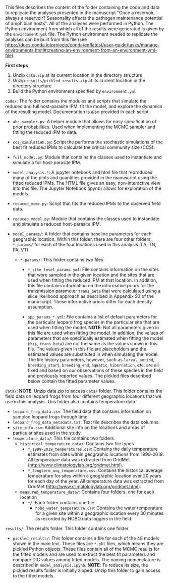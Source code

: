 This files describes the content of the folder containing the code and data to replicate the analyses presented in the manuscript "Once a reservoir, always a reservoir? Seasonality affects the pathogen maintenance potential of amphibian hosts". All of the analyses were performed in Python.  The Python environment from which all of the results were generated is given by the `environment.yml` file. The Python environment needed to replicate the analyses can be built from this file (see https://docs.conda.io/projects/conda/en/latest/user-guide/tasks/manage-environments.html#creating-an-environment-from-an-environment-yml-file).

**First steps**

1. Unzip `data.zip` at its current location in the directory structure
2. Unzip `results/pickled_results.zip` at its current location in the directory structure
3. Build the Python environment specified by `environment.yml`

`code/`: The folder contains the modules and scripts that simulate the reduced and full host-parasite IPM, fit the model, and explore the dynamics of the resulting model. Documentation is also provided in each script.

- `abc_sampler.py`: A helper module that allows for easy specification of prior probabilities. Used when implementing the MCMC sampler and fitting the reduced IPM to data.

- `ccs_simulation.py`: Script the performs the stochastic simulations of the best fit reduced IPMs to calculate the critical community size (CCS).

- `full_model.py`: Module that contains the classes used to instantiate and simulate a full host-parasite IPM.

- `model_analysis.*`: A jupyter notebook and html file that reproduces many of the plots and quantities provided in the manuscript using the fitted reduced IPMs. The HTML file gives an easy, non-interactive view into this file.  The Jupyter Notebook (ipynb) allows for exploration of the models.

- `reduced_mcmc.py`: Script that fits the reduced IPMs to the observed field data.

- `reduced_model.py`: Module that contains the classes used to instantiate and simulate a reduced host-parasite IPM.

- `model_params/`: A folder that contains baseline parameters for each geographic location. Within this folder, there are four other folders: `*_params/` for each of the four locations used in this analysis (LA, TN, PA, VT)

    - `*_params/`: This folder contains two files

        - `*_site_level_params.yml`: File contains information on the sites that were sampled in the given location and the sites that are used when fitting the reduced IPM at that location. In addition, this file contains information on the informative priors for the transmission parameter `trans_beta` that were calculated using a slice likelihood approach as described in Appendix S3 of the manuscript. These informative priors differ for each density assumption.

        - `spp_params_*.yml`: File contains a list of default parameters for the particular leopard frog species in the particular site that are used when fitting the model. **NOTE**: Not all parameters given in this file are used when fitting the model. In addition, the values of parameters that are specifically estimated when fitting the model (e.g., `trans_beta`) are not the same as the values shown in this file.  The values given in this file are placeholders and the estimated values are substituted in when simulating the model.  The life history parameters, however, such as `larval_period`, `breeding_start`, `breeding_end`, `aquatic`, `hibernation`, etc. are all fixed and based on our observations of these species in the field and previously reported values. The pickled files described below contain the fitted parameter values.

`data/`: **NOTE**: Unzip data.zip to access `data/` folder. This folder contains the field data on leopard frogs from four different geographic locations that we use in this analysis. This folder also contains temperature data.
- `leopard_frog_data.csv`: The field data that contains information on sampled leopard frogs through time.
- `leopard_frog_data_metadata.txt`: Text file describes the data columns.
- `site_info.csv`: Additional site info on the locations and areas of particular sites used in the study.
- `temperature_data/`: This file contains two folders.
    - `historical_temperature_data/`: Contains two file types
        - `*_1999-2019_temperatures.csv`: Contains the daily temperature estimates from sites within geographic locations from 1999-2019.  All temperature data was extracted from GridMet (http://www.climatologylab.org/gridmet.html).
        - `*_longterm_avg_temperature.csv`: Contains the historical average temperature for sites within a geographic location over 20 years for each day of the year. All temperature data was extracted from GridMet (http://www.climatologylab.org/gridmet.html).
    - `measured_temperature_data/`: Contains four folders, one for each location
        - `*/`: Each folder contains one file
            - `hobo_water_temperature.csv`: Contains the water temperature for a given site within a geographic location every 30 minutes as recorded by HOBO data loggers in the field.

`results/`: The results folder. This folder contains one folder
- `pickled_results/`: This folder contains a file for each of the 48 models shown in the main text. These files are `*.pkl` files, which means they are pickled Python objects.  These files contain all of the MCMC results for the fitted models and are used to extract the best fit parameters and compare DIC values among fitted models.  The naming nomenclature is described in `model_analysis.ipynb`. **NOTE**: To reduce its size, the pickled results folder is initially zipped.  Unzip this folder to gain access to the fitted models.

